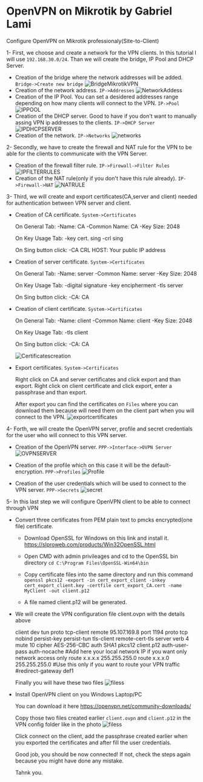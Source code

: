 # OpenVPN on Mikrotik by Gabriel Lami
Configure OpenVPN on Mikrotik professionaly(Site-to-Client)

1- First, we choose and create a network for the VPN clients. In this tutorial I will use `192.168.30.0/24`. Than we will create the bridge, IP Pool and DHCP Server.

 - Creation of the bridge where the network addresses will be added. `Bridge->Create new bridge`
![BridgeMikrotikVPN](https://user-images.githubusercontent.com/44748406/192095424-419f230b-a815-4f8e-9ee6-553b7cc6f7d7.png)
 - Creation of the network address. `IP->Addresses`
![NetworkAddess](https://user-images.githubusercontent.com/44748406/192097740-679f4df2-b144-416e-ba6c-08247b2cd722.png)
 - Creation of the IP Pool. You can set a desidered addresses range depending on how many clients will connect to the VPN. `IP->Pool`
![IPPOOL](https://user-images.githubusercontent.com/44748406/192097055-2a06074c-a66a-48a7-9ef4-022a829135a5.png)
 - Creation of the DHCP server. Good to have if you don't want to manually assing VPN ip addresses to the clients. `IP->DHCP Server`
![IPDHCPSERVER](https://user-images.githubusercontent.com/44748406/192097000-25147c4a-a62e-445a-a22b-682e6f744eab.png)
 - Creation of the network. `IP->Networks`
![networks](https://user-images.githubusercontent.com/44748406/192100997-b36564ed-1b6c-4452-a7ba-a83b59b1980d.png)

2- Secondly, we have to create the firewall and NAT rule for the VPN to be able for the clients to communicate with the VPN Server.

- Creation of the firewall filter rule. `IP->Firewall->Filter Rules`
![IPFILTERRULES](https://user-images.githubusercontent.com/44748406/192097762-349de4da-9a68-4963-b814-3b333d9c7eae.png)
- Creation of the NAT rule(only if you don't have this rule already). `IP->Firewall->NAT`
![NATRULE](https://user-images.githubusercontent.com/44748406/192098130-ac7b040a-7afe-4d5c-94d7-da9df854b818.png)

3- Third, we will create and export certificates(CA,server and client) needed for authentication between VPN server and client.

- Creation of CA certificate. `System->Certificates`

  On General Tab:
   -Name: CA
   -Common Name: CA
   -Key Size: 2048
  
  On Key Usage Tab:
   -key cert. sing
   -crl sing
  
  On Sing button click:
   -CA CRL HOST: Your public IP address
  
- Creation of server certificate. `System->Certificates`
  
  On General Tab:
   -Name: server
   -Common Name: server
   -Key Size: 2048
  
  On Key Usage Tab:
   -digital signature
   -key encipherment
   -tls server
  
  On Sing button click:
   -CA: CA

- Creation of client certificate. `System->Certificates`
  
  On General Tab:
   -Name: client
   -Common Name: client
   -Key Size: 2048
  
  On Key Usage Tab:
   -tls client
  
  On Sing button click:
   -CA: CA
  
   ![Certificatescreation](https://user-images.githubusercontent.com/44748406/192099452-94fbe97e-a68a-44ad-b6f2-442fb5ff0f8f.png)

- Export certificates. `System->Certificates`

  Right click on CA and server certificates and click export and than export.
  Right click on client certificate and click export, enter a passphrase and than export.
  
  After export you can find the certificates on `Files` where you can download them because will need them on the client part when you will connect to the VPN.
  ![exportcertificates](https://user-images.githubusercontent.com/44748406/192100024-4636e14b-fa4b-47e8-b5e2-a03470c115dc.png)
  
 4- Forth, we will create the OpenVPN server, profile and secret credentials for the user who will connect to this VPN server.
 
  - Creation of the OpenVPN server. `PPP->Interface->OVPN Server`
![OVPNSERVER](https://user-images.githubusercontent.com/44748406/192100634-bdc14c96-2590-465c-8120-3451949f4be0.png)

  - Creation of the profile which on this case it will be the default-encryption. `PPP->Profiles`
![Profile](https://user-images.githubusercontent.com/44748406/192100861-1827ca05-caa7-4196-8253-9d06d294e578.png)

  - Creation of the user credentials which will be used to connect to the VPN server. `PPP->Secrets`
![secret](https://user-images.githubusercontent.com/44748406/192101298-28a028e6-b370-4722-b022-2daa3c806b08.png)

 5- In this last step we will configure OpenVPN client to be able to connect through VPN
 
  - Convert three certificates from PEM plain text to pmcks encrypted(one file) certificate.

    - Download OpenSSL for Windows on this link and install it.
    https://slproweb.com/products/Win32OpenSSL.html
    
    - Open CMD with admin privileages and cd to the OpenSSL bin directory
      `cd C:\Program Files\OpenSSL-Win64\bin`
    - Copy certificate files into the same directory and run this command
      `openssl pkcs12 -export -in cert_export_client -inkey cert_export_client.key -certfile cert_export_CA.cert -name MyClient -out client.p12`
    - A file named client.p12 will be generated. 

   - We will create the VPN configuration file client.ovpn with the details above
  
     client
     dev tun
     proto tcp-client
     remote 95.107.169.8
     port 1194
     proto tcp
     nobind
     persist-key
     persist-tun
     tls-client
     remote-cert-tls server
     verb 4
     mute 10
     cipher AES-256-CBC
     auth SHA1
     pkcs12 client.p12
     auth-user-pass
     auth-nocache
     #Add here your local network IP if you want only network access only
     route x.x.x.x 255.255.255.0 
     route x.x.x.0 255.255.255.0
     #Use this only if you want to route your VPN traffic
     #redirect-gateway def1
     
     Finally you will have these two files
    ![filess](https://user-images.githubusercontent.com/44748406/192104690-85e9177e-a510-4336-a993-369fbc4bd98e.png)
     
   - Install OpenVPN client on you Windows Laptop/PC

     You can download it here
     https://openvpn.net/community-downloads/
     
     Copy those two files created earlier `client.ovpn` and `client.p12` in the VPN config folder like in the photo
     ![filess](https://user-images.githubusercontent.com/44748406/192104690-85e9177e-a510-4336-a993-369fbc4bd98e.png)

     Click connect on the client, add the passphrase created earlier when you exported the certificates and after fill 
     the user credentials.
     
     Good job, you should be now connected! If not, check the steps again because you might have done any mistake.
     
     Tahnk you.

